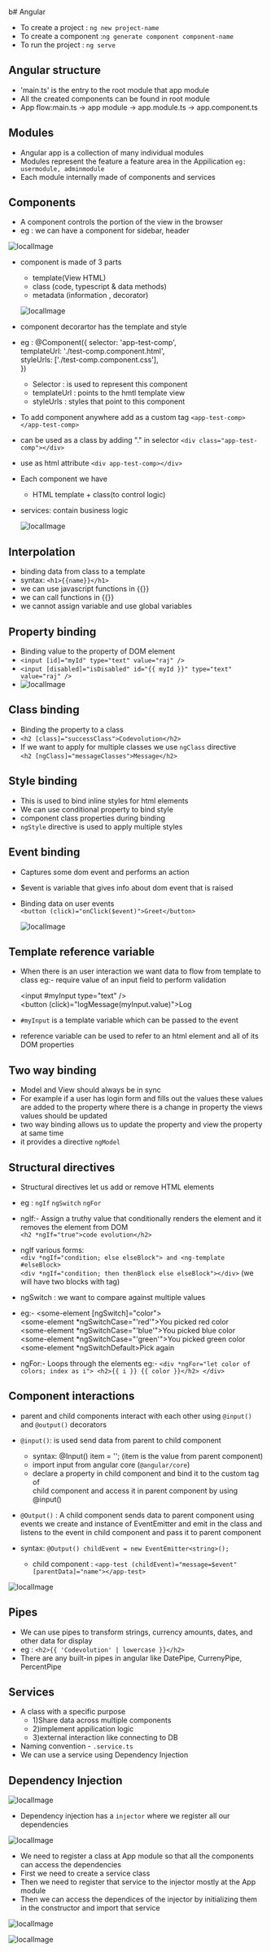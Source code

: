 b# Angular
- To create a project : `ng new project-name`
- To create a component :`ng generate component component-name`
- To run the project : `ng serve`
  
## Angular structure
- 'main.ts' is the entry to the root module that app module
- All the created components can be found in root module
- App flow:main.ts -> app module -> app.module.ts -> app.component.ts
  
## Modules
- Angular app is a collection of many individual modules
- Modules represent the feature a feature area in the Appilication
  `eg: usermodule, adminmodule`
- Each module internally made of components and services
  
## Components 
- A component controls the portion of the view in the browser
- eg : we can have a component for sidebar, header
  
![localImage](./Images/component.png)

- component is made of 3 parts
    - template(View HTML)
    - class (code, typescript & data methods)
    - metadata (information , decorator)
  
    ![localImage](./Images/comp-consist.png)

- component decorartor has the template and style 
- eg : @Component({
    selector: 'app-test-comp',<br/>
    templateUrl: './test-comp.component.html',<br/>
    styleUrls: ['./test-comp.component.css'],<br/>
     })
     - Selector : is used to represent this component
     - templateUrl : points to the hmtl template view
     - styleUrls : styles that point to this component
- To add component anywhere add as a custom tag `<app-test-comp></app-test-comp>`
- can be used as a class by adding "." in selector `<div class="app-test-comp"></div>`
- use as html attribute `<div app-test-comp></div>`
- Each component we have
  - HTML template + class(to control logic)
- services: contain business logic 
  
    ![localImage](./Images/service.png)

## Interpolation
- binding data from class to a template
- syntax: `<h1>{{name}}</h1>`
- we can use javascript functions in {{}}
- we can call functions in {{}}
- we cannot assign variable and use global variables

## Property binding
- Binding value to the property of DOM element
- `<input [id]="myId" type="text" value="raj" />`
- `<input [disabled]="isDisabled" id="{{ myId }}" type="text" value="raj" />`
- 
  ![localImage](./Images/attribute.png)

## Class binding
- Binding the property to a class
- `<h2 [class]="successClass">Codevolution</h2>`
- If we want to apply for multiple classes we use `ngClass` directive</br>
  `<h2 [ngClass]="messageClasses">Message</h2>`

## Style binding
- This is used to bind inline styles for html elements
- We can use conditional property to bind style
- component class properties during binding
- `ngStyle` directive is used to apply multiple styles
  
## Event binding
- Captures some dom event and performs an action
- $event is variable that gives info about dom event that is raised
- Binding data on user events</br>
  `<button (click)="onClick($event)">Greet</button>`

  ![localImage](./Images/binding.png)

## Template reference variable
- When there is an user interaction we want data to flow from template to class eg:- require value of an input field to perform validation</br>
  
    <input #myInput type="text" /></br>
    <button (click)="logMessage(myInput.value)">Log</button></br>

- `#myInput` is a template variable which can be passed to the event
-  reference variable can be used to refer to an html element and all of its DOM properties

## Two way binding
- Model and View should always be in sync 
- For example if a user has login form and fills out the values these values are added to the property where there is a change in property the views values should be updated
- two way binding allows us to update the property and view the property at same time
- it provides a directive `ngModel`

## Structural directives
- Structural directives let us add or remove HTML elements
- eg : `ngIf`  `ngSwitch`  `ngFor`
  
- ngIf:- Assign a truthy value that conditionally renders the element and it    removes the element from DOM </br>
    `<h2 *ngIf="true">code evolution</h2>`
- ngIf various forms: <br/>
  ```<div *ngIf="condition; else elseBlock"> and <ng-template #elseBlock>```<br/>
  ```<div *ngIf="condition; then thenBlock else elseBlock"></div>``` (we will have two blocks with <ng-template> tag)   
  
- ngSwitch : we want to compare against multiple values
- eg:- <some-element [ngSwitch]="color"></br>
        <some-element *ngSwitchCase="'red'">You picked red color</some-element><br/>
        <some-element *ngSwitchCase="'blue'">You picked blue color</some-element><br/>
        <some-element *ngSwitchCase="'green'">You picked green color</some-element><br/>
        <some-element *ngSwitchDefault>Pick again</some-element>
      </some-element><br/>
- ngFor:- Loops through the elements 
   eg:- `<div *ngFor="let color of colors; index as i">
          <h2>{{ i }} {{ color }}</h2>
        </div>`

## Component interactions
- parent and child components interact with each other using `@input()` and `@output()` decorators
- `@input()`: is used send data from parent to child component<br/>
   - syntax: @Input() item = ''; (item is the value from parent component)<br/>
   - import input from angular core (`@angular/core`)
   - declare a property in child component and bind it to the custom tag of <br/>child component and access it in parent component by using @input()
  
- `@Output()` : A child component sends data to parent component using events we create and instance of EventEmitter and emit in the class and listens to the event in child component and pass it to parent component
- syntax: `@Output() childEvent = new EventEmitter<string>();`<br/>
   - child component : `<app-test (childEvent)="message=$event" [parentData]="name"></app-test>`
  
![localImage](./Images/components-interaction.png)

## Pipes
- We can use pipes to transform strings, currency amounts, dates, and other data for display
- eg : ```<h2>{{ 'Codevolution' | lowercase }}</h2>```
- There are any built-in pipes in angular like DatePipe, CurrenyPipe, PercentPipe

## Services
- A class with a specific purpose
  - 1)Share data across multiple components
  - 2)implement appilication logic
  - 3)external interaction like connecting to DB
- Naming convention - `.service.ts`
- We can use a service using Dependency Injection

## Dependency Injection

![localImage](./Images/DJ-1.png)

- Dependency injection has a `injector` where we register all our dependencies

![localImage](./Images/DJ-2.png)

- We need to register a class at App module so that all the components can access the dependencies
- First we need to create a service class
- Then we need to register that service to the injector mostly at the App module
- Then we can access the dependices of the injector by initializing them in the constructor and import that service

 ![localImage](./Images/DJ-3.png) 

 ![localImage](./Images/DJ-4.png)


  


  


  
 